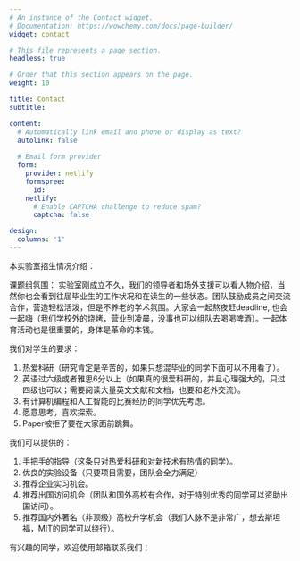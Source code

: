 ```yaml
---
# An instance of the Contact widget.
# Documentation: https://wowchemy.com/docs/page-builder/
widget: contact

# This file represents a page section.
headless: true

# Order that this section appears on the page.
weight: 10

title: Contact
subtitle:

content:
  # Automatically link email and phone or display as text?
  autolink: false
  
  # Email form provider
  form:
    provider: netlify
    formspree:
      id:
    netlify:
      # Enable CAPTCHA challenge to reduce spam?
      captcha: false

design:
  columns: '1'
---
```


本实验室招生情况介绍：

课题组氛围：
   实验室刚成立不久，我们的领导者和场外支援可以看人物介绍，当然你也会看到往届毕业生的工作状况和在读生的一些状态。团队鼓励成员之间交流合作，营造轻松活泼，但是不养老的学术氛围。大家会一起熬夜赶deadline, 也会一起嗨（我们学校外的烧烤，营业到凌晨，没事也可以组队去喝喝啤酒）。一起体育活动也是很重要的，身体是革命的本钱。

我们对学生的要求：

1. 热爱科研（研究肯定是辛苦的，如果只想混毕业的同学下面可以不用看了）。
2. 英语过六级或者雅思6分以上（如果真的很爱科研的，并且心理强大的，只过四级也可以；需要阅读大量英文文献和文档，也要和老外交流）。
3. 有计算机编程和人工智能的比赛经历的同学优先考虑。
4. 愿意思考，喜欢探索。
5. Paper被拒了要在大家面前跳舞。
    

我们可以提供的：
1. 手把手的指导（这条只对热爱科研和对新技术有热情的同学）。
2. 优良的实验设备（只要项目需要，团队会全力满足）
3. 推荐企业实习机会。
4. 推荐出国访问机会（团队和国外高校有合作，对于特别优秀的同学可以资助出国访问）。
5. 推荐国内外著名（非顶级）高校升学机会（我们人脉不是非常广，想去斯坦福，MIT的同学可以绕行）。

有兴趣的同学，欢迎使用邮箱联系我们！